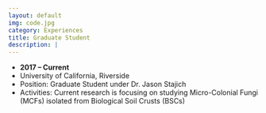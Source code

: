 ```yaml
---
layout: default
img: code.jpg
category: Experiences
title: Graduate Student
description: |
---
```


* __2017 – Current__
* University of California, Riverside
* Position: ​Graduate Student under Dr. Jason Stajich
* Activities: ​Current research is focusing on studying Micro-Colonial Fungi (MCFs) isolated from Biological Soil Crusts (BSCs)
